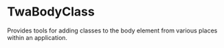 TwaBodyClass
============

Provides tools for adding classes to the body element from various places within an application.